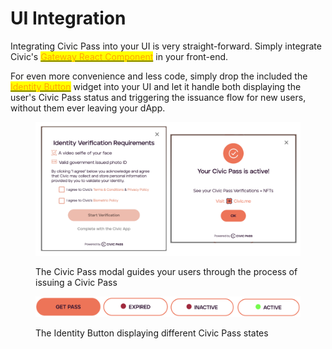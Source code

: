# UI Integration

Integrating Civic Pass into your UI is very straight-forward.  Simply integrate Civic's [<mark style="color:orange;">Gateway React Component</mark>](gateway-provider/) in your front-end.&#x20;

For even more convenience and less code, simply drop the included the [<mark style="color:orange;">Identity Button</mark>](identity-button.md) widget into your UI and let it handle both displaying the user's Civic Pass status and triggering the issuance flow for new users, without them ever leaving your dApp.&#x20;

<figure><img src="../../../../.gitbook/assets/image (18).png" alt=""><figcaption><p>The Civic Pass modal guides your users through the process of issuing a Civic Pass</p></figcaption></figure>

&#x20;

<figure><img src="../../../../.gitbook/assets/image (25).png" alt=""><figcaption><p>The Identity Button displaying different Civic Pass states</p></figcaption></figure>



